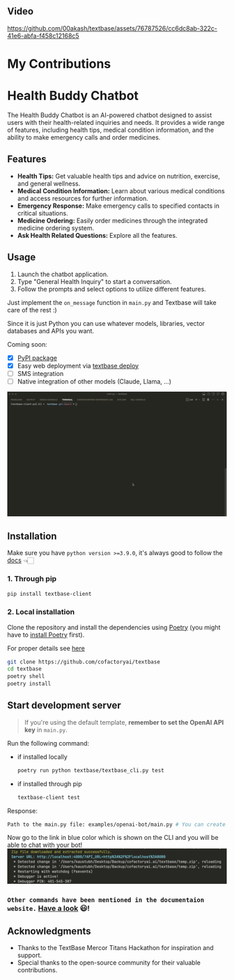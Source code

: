 ## Video 

https://github.com/00akash/textbase/assets/76787526/cc6dc8ab-322c-41e6-abfa-f458c12168c5

# My Contributions

# Health Buddy Chatbot
The Health Buddy Chatbot is an AI-powered chatbot designed to assist users with their health-related inquiries and needs. It provides a wide range of features, including health tips, medical condition information, and the ability to make emergency calls and order medicines.


## Features

- **Health Tips:** Get valuable health tips and advice on nutrition, exercise, and general wellness.
- **Medical Condition Information:** Learn about various medical conditions and access resources for further information.
- **Emergency Response:** Make emergency calls to specified contacts in critical situations.
- **Medicine Ordering:** Easily order medicines through the integrated medicine ordering system.
- **Ask Health Related Questions:** Explore all the features.


## Usage

1. Launch the chatbot application.
2. Type "General Health Inquiry" to start a conversation.
3. Follow the prompts and select options to utilize different features.

Just implement the `on_message` function in `main.py` and Textbase will take care of the rest :)

Since it is just Python you can use whatever models, libraries, vector databases and APIs you want.

Coming soon:
- [x] [PyPI package](https://pypi.org/project/textbase-client/)
- [x] Easy web deployment via [textbase deploy](/docs/deployment/deploy-from-cli)
- [ ] SMS integration
- [ ] Native integration of other models (Claude, Llama, ...)

![Demo Deploy GIF](assets/textbase-deploy.gif)

## Installation
Make sure you have `python version >=3.9.0`, it's always good to follow the [docs](https://docs.textbase.ai/get-started/installation) 👈🏻
### 1. Through pip
```bash
pip install textbase-client
```

### 2. Local installation
Clone the repository and install the dependencies using [Poetry](https://python-poetry.org/) (you might have to [install Poetry](https://python-poetry.org/docs/#installation) first).

For proper details see [here]()

```bash
git clone https://github.com/cofactoryai/textbase
cd textbase
poetry shell
poetry install
```

## Start development server

> If you're using the default template, **remember to set the OpenAI API key** in `main.py`.

Run the following command:
- if installed locally
    ```bash
    poetry run python textbase/textbase_cli.py test
    ```
- if installed through pip
    ```bash
    textbase-client test
    ```
Response:
```bash
Path to the main.py file: examples/openai-bot/main.py # You can create a main.py by yourself and add that path here. NOTE: The path should not be in quotes
```
Now go to the link in blue color which is shown on the CLI and you will be able to chat with your bot!
![Local UI](assets/test_command.png)

### `Other commands have been mentioned in the documentaion website.` [Have a look](https://docs.textbase.ai/usage) 😃!

## Acknowledgments

- Thanks to the TextBase Mercor Titans Hackathon for inspiration and support.
- Special thanks to the open-source community for their valuable contributions.
